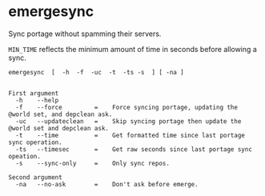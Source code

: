 # emergesync
Sync portage without spamming their servers.

```MIN_TIME``` reflects the minimum amount of time in seconds before allowing a sync.

```
emergesync  [  -h  -f  -uc  -t  -ts -s  ] [ -na ]


First argument
  -h    --help
  -f    --force         =    Force syncing portage, updating the @world set, and depclean ask.
  -uc   --updateclean   =    Skip syncing portage then update the @world set and depclean ask.
  -t    --time          =    Get formatted time since last portage sync operation.
  -ts   --timesec       =    Get raw seconds since last portage sync opeation.
  -s    --sync-only     =    Only sync repos.

Second argument
  -na   --no-ask        =    Don't ask before emerge. 
```
